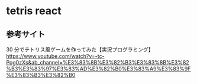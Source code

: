 # tetris react

## 参考サイト

30 分でテトリス風ゲームを作ってみた【実況プログラミング】
https://www.youtube.com/watch?v=-tc-Pog0zXs&ab_channel=%E3%83%8B%E3%82%B3%E3%83%8B%E3%82%B3%E3%83%97%E3%83%AD%E3%82%B0%E3%83%A9%E3%83%9F%E3%83%B3%E3%82%B0
